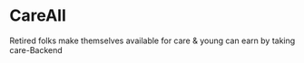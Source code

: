 # CareAll
Retired folks make themselves available for care &amp; young can earn by taking care-Backend
